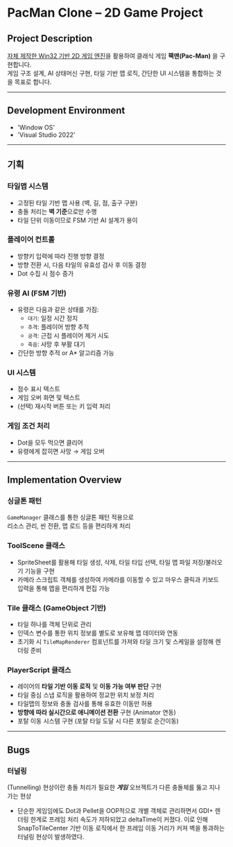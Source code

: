 # PacMan Clone – 2D Game Project

## Project Description

[자체 제작한 Win32 기반 2D 게임 엔진](https://github.com/jaehuru/JaehuruEngine)을 활용하여 클래식 게임 **팩맨(Pac-Man)** 을 구현합니다.  
게임 구조 설계, AI 상태머신 구현, 타일 기반 맵 로직, 간단한 UI 시스템을 통합하는 것을 목표로 합니다.

---

## Development Environment
- 'Window OS'
- 'Visual Studio 2022'

---

## 기획

### 타일맵 시스템
- 고정된 타일 기반 맵 사용 (벽, 길, 점, 출구 구분)
- 충돌 처리는 **벽 기준**으로만 수행
- 타일 단위 이동이므로 FSM 기반 AI 설계가 용이

### 플레이어 컨트롤
- 방향키 입력에 따라 진행 방향 결정
- 방향 전환 시, 다음 타일의 유효성 검사 후 이동 결정
- Dot 수집 시 점수 증가

### 유령 AI (FSM 기반)
- 유령은 다음과 같은 상태를 가짐:
  - `대기`: 일정 시간 정지
  - `추격`: 플레이어 방향 추적
  - `공격`: 근접 시 플레이어 제거 시도
  - `죽음`: 사망 후 부활 대기
- 간단한 방향 추적 or A* 알고리즘 가능

### UI 시스템
- 점수 표시 텍스트
- 게임 오버 화면 및 텍스트
- (선택) 재시작 버튼 또는 키 입력 처리

### 게임 조건 처리
- Dot을 모두 먹으면 클리어
- 유령에게 잡히면 사망 → 게임 오버

---

## Implementation Overview

### 싱글톤 패턴

`GameManager` 클래스를 통한 싱글톤 패턴 적용으로  
리소스 관리, 씬 전환, 맵 로드 등을 편리하게 처리

### ToolScene 클래스

- SpriteSheet를 활용해 타일 생성, 삭제, 타일 타입 선택, 타일 맵 파일 저장/불러오기 기능을 구현
- 카메라 스크립트 객체를 생성하여 카메라를 이동할 수 있고 마우스 클릭과 키보드 입력을 통해 맵을 편리하게 편집 가능

### Tile 클래스 (GameObject 기반)

- 타일 하나를 객체 단위로 관리
- 인덱스 변수를 통한 위치 정보를 별도로 보유해 맵 데이터와 연동
- 초기화 시 `TileMapRenderer` 컴포넌트를 가져와 타일 크기 및 스케일을 설정해 렌더링 준비

### PlayerScript 클래스

- 레이어의 **타일 기반 이동 로직** 및 **이동 가능 여부 판단** 구현
- 타일 중심 스냅 로직을 활용하여 정교한 위치 보정 처리
- 타일맵의 정보와 충돌 검사를 통해 유효한 이동만 허용
- **방향에 따라 실시간으로 애니메이션 전환** 구현 (Animator 연동)
- 포탈 이동 시스템 구현 (포탈 타일 도달 시 다른 포탈로 순간이동)

---

## Bugs

### 터널링
(Tunnelling) 현상이란 충돌 처리가 필요한 ***게임*** 오브젝트가 다른 충돌체를 뚫고 지나가는 현상

- 단순한 게임임에도 Dot과 Pellet을 OOP적으로 개별 객체로 관리하면서 GDI+ 렌더링 한계로 프레임 처리 속도가 저하되었고 deltaTime이 커졌다. 이로 인해 SnapToTileCenter 기반 이동 로직에서 한 프레임 이동 거리가 커져 벽을 통과하는 터널링 현상이 발생하였다.